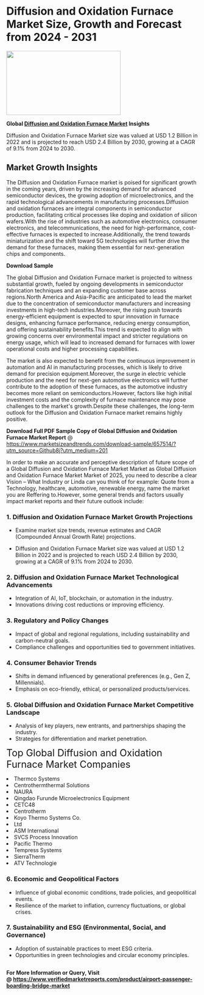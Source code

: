 <H1>Diffusion and Oxidation Furnace Market Size, Growth and Forecast from 2024 - 2031</H1><img class="aligncenter size-medium wp-image-584254" src="https://thirdeyenews.in/wp-content/uploads/2024/09/Global-Market-Research-300x168.jpeg" alt="" width="300" height="168" /><p><strong>Global&nbsp;<a href="https://www.marketsizeandtrends.com/download-sample/657514/?utm_source=Github8j?utm_medium=201">Diffusion and Oxidation Furnace Market</a> Insights</strong></p><p>Diffusion and Oxidation Furnace Market size was valued at USD 1.2 Billion in 2022 and is projected to reach USD 2.4 Billion by 2030, growing at a CAGR of 9.1% from 2024 to 2030.</p><p><h2>Market Growth Insights</h2> <p>The Diffusion and Oxidation Furnace market is poised for significant growth in the coming years, driven by the increasing demand for advanced semiconductor devices, the growing adoption of microelectronics, and the rapid technological advancements in manufacturing processes.Diffusion and oxidation furnaces are integral components in semiconductor production, facilitating critical processes like doping and oxidation of silicon wafers.With the rise of industries such as automotive electronics, consumer electronics, and telecommunications, the need for high-performance, cost-effective furnaces is expected to increase.Additionally, the trend towards miniaturization and the shift toward 5G technologies will further drive the demand for these furnaces, making them essential for next-generation chips and components.</p> <p><strong>Download Sample</strong></p> <p>The global Diffusion and Oxidation Furnace market is projected to witness substantial growth, fueled by ongoing developments in semiconductor fabrication techniques and an expanding customer base across regions.North America and Asia-Pacific are anticipated to lead the market due to the concentration of semiconductor manufacturers and increasing investments in high-tech industries.Moreover, the rising push towards energy-efficient equipment is expected to spur innovation in furnace designs, enhancing furnace performance, reducing energy consumption, and offering sustainability benefits.This trend is expected to align with growing concerns over environmental impact and stricter regulations on energy usage, which will lead to increased demand for furnaces with lower operational costs and higher processing capabilities.</p> <p>The market is also expected to benefit from the continuous improvement in automation and AI in manufacturing processes, which is likely to drive demand for precision equipment.Moreover, the surge in electric vehicle production and the need for next-gen automotive electronics will further contribute to the adoption of these furnaces, as the automotive industry becomes more reliant on semiconductors.However, factors like high initial investment costs and the complexity of furnace maintenance may pose challenges to the market's growth.Despite these challenges, the long-term outlook for the Diffusion and Oxidation Furnace market remains highly positive.</p> <p><span class=""><strong>Download Full PDF Sample Copy of Global Diffusion and Oxidation Furnace Market Report</strong> @ <a href="https://www.marketsizeandtrends.com/download-sample/657514/?utm_source=Github8j?utm_medium=201" target="_blank">https://www.marketsizeandtrends.com/download-sample/657514/?utm_source=Github8j?utm_medium=201</a></span></p><p>In order to make an accurate and perceptive description of future scope of a Global&nbsp;Diffusion and Oxidation Furnace Market Market as Global&nbsp;Diffusion and Oxidation Furnace Market Market of 2025, you need to describe a clear Vision &ndash; What Industry or Linda can you think of for example: Quote from a Technology, healthcare, automotive, renewable energy, name the market you are Reffering to.However, some general trends and factors usually impact market reports and their future outlook include:</p><h3>1.&nbsp;<strong>Diffusion and Oxidation Furnace Market Growth Projections</strong></h3><ul><li>Examine market size trends, revenue estimates and CAGR (Compounded Annual Growth Rate) projections.</li><li><p>Diffusion and Oxidation Furnace Market size was valued at USD 1.2 Billion in 2022 and is projected to reach USD 2.4 Billion by 2030, growing at a CAGR of 9.1% from 2024 to 2030.</p></li></ul><h3>2.&nbsp;<strong>Diffusion and Oxidation Furnace Market Technological Advancements</strong></h3><ul><li>Integration of AI, IoT, blockchain, or automation in the industry.</li><li>Innovations driving cost reductions or improving efficiency.</li></ul><h3>3.&nbsp;<strong>Regulatory and Policy Changes</strong></h3><ul><li>Impact of global and regional regulations, including sustainability and carbon-neutral goals.</li><li>Compliance challenges and opportunities tied to government initiatives.</li></ul><h3>4.&nbsp;<strong>Consumer Behavior Trends</strong></h3><ul><li>Shifts in demand influenced by generational preferences (e.g., Gen Z, Millennials).</li><li>Emphasis on eco-friendly, ethical, or personalized products/services.</li></ul><h3>5.&nbsp;<strong>Global Diffusion and Oxidation Furnace Market Competitive Landscape</strong></h3><ul><li>Analysis of key players, new entrants, and partnerships shaping the industry.</li><li>Strategies for differentiation and market penetration.</li></ul><p data-pm-slice="1 1 []"><span style="color: inherit; font-family: inherit; font-size: 25px;">Top Global Diffusion and Oxidation Furnace Market Companies</span></p><div class="" data-test-id=""><p><li>Thermco Systems</li><li> Centrothermthermal Solutions</li><li> NAURA</li><li> Qingdao Furunde Microelectronics Equipment</li><li> CETC48</li><li> Centrotherm</li><li> Koyo Thermo Systems Co.</li><li> Ltd</li><li> ASM International</li><li> SVCS Process Innovation</li><li> Pacific Thermo</li><li> Tempress Systems</li><li> SierraTherm</li><li> ATV Technologie</li></p></div><h3>6.&nbsp;<strong>Economic and Geopolitical Factors</strong></h3><ul><li>Influence of global economic conditions, trade policies, and geopolitical events.</li><li>Resilience of the market to inflation, currency fluctuations, or global crises.</li></ul><h3>7.&nbsp;<strong>Sustainability and ESG (Environmental, Social, and Governance)</strong></h3><ul><li>Adoption of sustainable practices to meet ESG criteria.</li><li>Opportunities in green technologies and circular economy principles.</li></ul><h2><strong style="font-size: 14px;">For More Information or Query, Visit @&nbsp;</strong><a style="background-color: #ffffff; font-size: 14px;" href="https://www.marketsizeandtrends.com/report/diffusion-and-oxidation-furnace-market/" target="_blank">https://www.verifiedmarketreports.com/product/airport-passenger-boarding-bridge-market</a></h2>